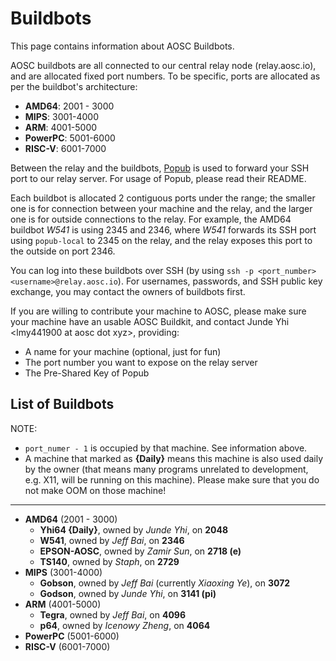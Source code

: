 <!-- TITLE: Buildbots -->
<!-- SUBTITLE: Buildbots that can be used by AOSC developers -->

# Buildbots

This page contains information about AOSC Buildbots.

AOSC buildbots are all connected to our central relay node (relay.aosc.io), and are allocated fixed port numbers. To be specific, ports are allocated as per the buildbot's architecture:

- **AMD64**: 2001 - 3000
- **MIPS**: 3001-4000
- **ARM**: 4001-5000
- **PowerPC**: 5001-6000
- **RISC-V**: 6001-7000

Between the relay and the buildbots, [Popub](https://github.com/m13253/popub) is used to forward your SSH port to our relay server. For usage of Popub, please read their README.

Each buildbot is allocated 2 contiguous ports under the range; the smaller one is for connection between your machine and the relay, and the larger one is for outside connections to the relay. For example, the AMD64 buildbot _W541_ is using 2345 and 2346, where _W541_ forwards its SSH port using `popub-local` to 2345 on the relay, and the relay exposes this port to the outside on port 2346.

You can log into these buildbots over SSH (by using `ssh -p <port_number> <username>@relay.aosc.io`). For usernames, passwords, and SSH public key exchange, you may contact the owners of buildbots first.

If you are willing to contribute your machine to AOSC, please make sure your machine have an usable AOSC Buildkit, and contact Junde Yhi \<lmy441900 at aosc dot xyz\>, providing:

- A name for your machine (optional, just for fun)
- The port number you want to expose on the relay server
- The Pre-Shared Key of Popub

## List of Buildbots

NOTE: 

- `port_numer - 1` is occupied by that machine. See information above.
- A machine that marked as **{Daily}** means this machine is also used daily by the owner (that means many programs unrelated to development, e.g. X11, will be running on this machine). Please make sure that you do not make OOM on those machine!

---

- **AMD64** (2001 - 3000)
	- **Yhi64 {Daily}**, owned by _Junde Yhi_, on **2048**
	- **W541**, owned by _Jeff Bai_, on **2346**
	- **EPSON-AOSC**, owned by _Zamir Sun_, on **2718 (e)**
	- **TS140**, owned by _Staph_, on **2729**
- **MIPS** (3001-4000)
	- **Gobson**, owned by _Jeff Bai_ (currently _Xiaoxing Ye_), on **3072**
	- **Godson**, owned by _Junde Yhi_, on **3141 (pi)**
- **ARM** (4001-5000)
	- **Tegra**, owned by _Jeff Bai_, on **4096**
	- **p64**, owned by _Icenowy Zheng_, on **4064**
- **PowerPC** (5001-6000)
- **RISC-V** (6001-7000)